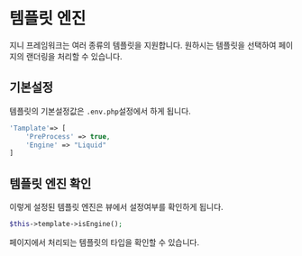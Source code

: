 # 템플릿 엔진

지니 프레임워크는 여러 종류의 템플릿을 지원합니다. 
원하시는 템플릿을 선택하여 페이지의 랜더링을 처리할 수 있습니다.

## 기본설정
템플릿의 기본설정값은 `.env.php`설정에서 하게 됩니다.

```php
'Tamplate'=> [
    'PreProcess' => true,
    'Engine' => "Liquid"
]
```

## 템플릿 엔진 확인
이렇게 설정된 템플릿 엔진은 뷰에서 설정여부를 확인하게 됩니다.

```php
$this->template->isEngine();
```

페이지에서 처리되는 템플릿의 타입을 확인할 수 있습니다.
